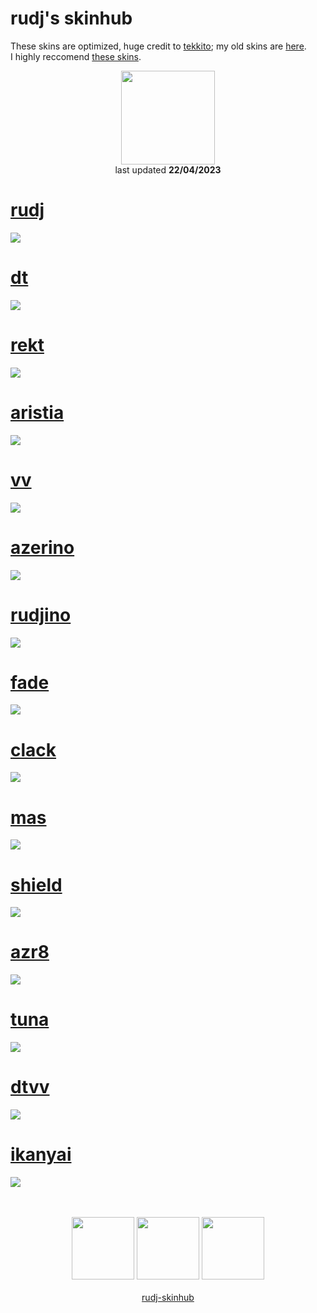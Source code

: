 # rudj's skinhub
These skins are optimized, huge credit to <a href="https://osu.ppy.sh/users/7075211">tekkito</a>; my old skins are <a href="rudj_old.md">here</a>.<br>
I highly reccomend <a href="https://github.com/malyszewski/malyszewski/blob/main/skiny.md">these skins</a>.
<p align="center">
<a href="https://osu.ppy.sh/users/11592896">
  <img src="https://a.ppy.sh/11592896"  
       width="150"
       height="150"></a>
<br>
last updated <b>22/04/2023</b>
</p>

# [rudj](https://github.com/rudj-skinhub/woal/raw/tyfh/rudj/rudj.osk)
[![](https://i.imgur.com/FkSVBMi.png)](https://github.com/rudj-skinhub/woal/raw/tyfh/rudj/rudj.osk)

# [dt](https://github.com/rudj-skinhub/woal/raw/tyfh/rudj/dt.osk)
[![](https://i.imgur.com/vCR86qU.png)](https://github.com/rudj-skinhub/woal/raw/tyfh/rudj/dt.osk)

# [rekt](https://github.com/rudj-skinhub/woal/raw/tyfh/rudj/rekt.osk)
[![](https://i.imgur.com/zDWDiBB.png)](https://github.com/rudj-skinhub/woal/raw/tyfh/rudj/rekt.osk)

# [aristia](https://github.com/rudj-skinhub/woal/raw/tyfh/rudj/aristia.osk)
[![](https://i.imgur.com/4FN0a7x.png)](https://github.com/rudj-skinhub/woal/raw/tyfh/rudj/aristia.osk)

# [vv](https://github.com/rudj-skinhub/woal/raw/tyfh/rudj/vv.osk)
[![](https://i.imgur.com/RlO4G2C.png)](https://github.com/rudj-skinhub/woal/raw/tyfh/rudj/vv.osk)

# [azerino](https://github.com/rudj-skinhub/woal/raw/tyfh/rudj/azerino.osk)
[![](https://i.imgur.com/X7NkxS8.png)](https://github.com/rudj-skinhub/woal/raw/tyfh/rudj/azerino.osk)

# [rudjino](https://github.com/rudj-skinhub/woal/raw/tyfh/rudj/rudjino.osk)
[![](https://i.imgur.com/Vdk72Lb.png)](https://github.com/rudj-skinhub/woal/raw/tyfh/rudj/rudjino.osk)

# [fade](https://github.com/rudj-skinhub/woal/raw/tyfh/rudj/fade.osk)
[![](https://i.imgur.com/VrwcYSw.png)](https://github.com/rudj-skinhub/woal/raw/tyfh/rudj/fade.osk)

# [clack](https://github.com/rudj-skinhub/woal/raw/tyfh/rudj/clack.osk)
[![](https://i.imgur.com/HQFGGLZ.png)](https://github.com/rudj-skinhub/woal/raw/tyfh/rudj/clack.osk)

# [mas](https://github.com/rudj-skinhub/woal/raw/tyfh/rudj/mas.osk)
[![](https://i.imgur.com/rIX3HYB.png)](https://github.com/rudj-skinhub/woal/raw/tyfh/rudj/mas.osk)

# [shield](https://github.com/rudj-skinhub/woal/raw/tyfh/rudj/shield.osk)
[![](https://i.imgur.com/Fcb7lEx.png)](https://github.com/rudj-skinhub/woal/raw/tyfh/rudj/shield.osk)

# [azr8](https://github.com/rudj-skinhub/woal/raw/tyfh/rudj/azr8.osk)
[![](https://i.imgur.com/ohiBFQp.png)](https://github.com/rudj-skinhub/woal/raw/tyfh/rudj/azr8.osk)

# [tuna](https://github.com/rudj-skinhub/woal/raw/tyfh/rudj/tuna.osk)
[![](https://i.imgur.com/YEZIw1o.png)](https://github.com/rudj-skinhub/woal/raw/tyfh/rudj/tuna.osk)

# [dtvv](https://github.com/rudj-skinhub/woal/raw/tyfh/rudj/dtvv.osk)
[![](https://i.imgur.com/ZU0sIXL.png)](https://github.com/rudj-skinhub/woal/raw/tyfh/rudj/dtvv.osk)

# [ikanyai](https://github.com/rudj-skinhub/woal/raw/tyfh/rudj/ikanyai.osk)
[![](https://i.imgur.com/bEKqFyw.png)](https://github.com/rudj-skinhub/woal/raw/tyfh/rudj/ikanyai.osk)

<p align="center">
  <br></br>
  <a href="https://www.twitch.tv/rudj_">
  <img src="https://i.imgur.com/HM030lk.png" 
       width="100" 
       height="100"></a>
  <a href="https://www.youtube.com/channel/UCUFXZiWmZ9in66cgLsXi-xw">
  <img src="https://i.imgur.com/YWbDUUy.png"  
       width="100" 
       height="100"></a>
  <a href="https://twitter.com/rudj_">
  <img src="https://i.imgur.com/PUQ5uWf.png" 
       width="100" 
       height="100"></a>
  <br></br>
  <a href="README.md">rudj-skinhub</a>
 </p>
